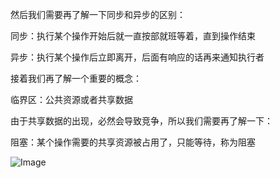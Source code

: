 然后我们需要再了解一下同步和异步的区别：

同步：执行某个操作开始后就一直按部就班等着，直到操作结束

异步：执行某个操作后立即离开，后面有响应的话再来通知执行者

接着我们再了解一个重要的概念：

临界区：公共资源或者共享数据

由于共享数据的出现，必然会导致竞争，所以我们需要再了解一下：

阻塞：某个操作需要的共享资源被占用了，只能等待，称为阻塞

![Image](https://github.com/user-attachments/assets/6b9760e5-867e-4c44-b493-03f0c4d1cbb5)